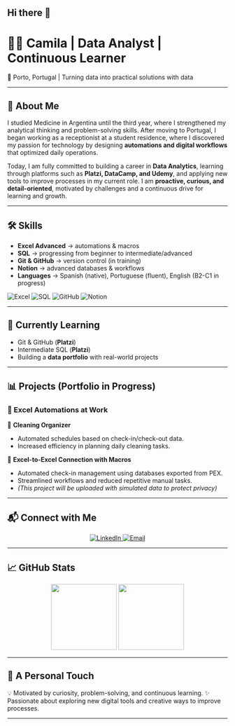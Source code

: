 ## Hi there 👋

# 👩‍💻 Camila | Data Analyst | Continuous Learner
📍 Porto, Portugal | Turning data into practical solutions with data

---

## 👋 About Me
I studied Medicine in Argentina until the third year, where I strengthened my analytical thinking and problem-solving skills.
After moving to Portugal, I began working as a receptionist at a student residence, where I discovered my passion for technology by designing **automations and digital workflows** that optimized daily operations.

Today, I am fully committed to building a career in **Data Analytics**, learning through platforms such as **Platzi, DataCamp, and Udemy**, and applying new tools to improve processes in my current role.
I am **proactive, curious, and detail-oriented**, motivated by challenges and a continuous drive for learning and growth.

---

## 🛠️ Skills
- **Excel Advanced** → automations & macros
- **SQL** → progressing from beginner to intermediate/advanced
- **Git & GitHub** → version control (in training)
- **Notion** → advanced databases & workflows
- **Languages** → Spanish (native), Portuguese (fluent), English (B2-C1 in progress)

![Excel](https://img.shields.io/badge/Excel-217346?style=flat&logo=microsoft-excel&logoColor=white)
![SQL](https://img.shields.io/badge/SQL-336791?style=flat&logo=postgresql&logoColor=white)
![GitHub](https://img.shields.io/badge/GitHub-181717?style=flat&logo=github&logoColor=white)
![Notion](https://img.shields.io/badge/Notion-000000?style=flat&logo=notion&logoColor=white)

---

## 🚀 Currently Learning
- Git & GitHub (**Platzi**)
- Intermediate SQL (**Platzi**)
- Building a **data portfolio** with real-world projects

---

## 📊 Projects (Portfolio in Progress)

### 🔹 Excel Automations at Work
📑 **Cleaning Organizer**
- Automated schedules based on check-in/check-out data.
- Increased efficiency in planning daily cleaning tasks.

🔗 **Excel-to-Excel Connection with Macros**
- Automated check-in management using databases exported from PEX.
- Streamlined workflows and reduced repetitive manual tasks.
- *(This project will be uploaded with simulated data to protect privacy)*

---

## 📬 Connect with Me
<p align="center">
  <a href="https://www.linkedin.com/in/cagimenez/" target="_blank">
    <img src="https://img.shields.io/badge/LinkedIn-0A66C2?style=for-the-badge&logo=linkedin&logoColor=white" alt="LinkedIn"/>
  </a>
  </a>
  <a href="mailto:camila.ayelen.gimenez@gmail.com">
    <img src="https://img.shields.io/badge/Email-D14836?style=for-the-badge&logo=gmail&logoColor=white" alt="Email"/>
  </a>
</p>

---

## 📈 GitHub Stats
<p align="center">
  <img src="https://github-readme-stats.vercel.app/api?username=caaygime&show_icons=true&theme=dracula" height="150"/>
  <img src="https://github-readme-stats.vercel.app/api/top-langs/?username=caaygime&layout=compact&theme=dracula" height="150"/>
</p>

---

## 🌱 A Personal Touch
💡 Motivated by curiosity, problem-solving, and continuous learning.
✨ Passionate about exploring new digital tools and creative ways to improve processes.

---